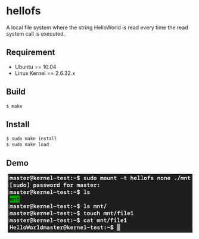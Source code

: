 # hellofs

A local file system where the string HelloWorld is read every time the read system call is executed.

## Requirement

- Ubuntu == 10.04
- Linux Kernel == 2.6.32.x

## Build

```
$ make
```

## Install

```
$ sudo make install
$ sudo make load
```

## Demo

<div align="center">
	<img src="img/demo_screenshot.png">
</div>

